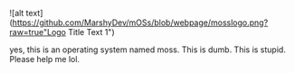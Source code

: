 ![alt text](https://github.com/MarshyDev/mOSs/blob/webpage/mosslogo.png?raw=true"Logo Title Text 1")

yes, this is an operating system named moss. This is dumb. This is stupid. Please help me lol.
